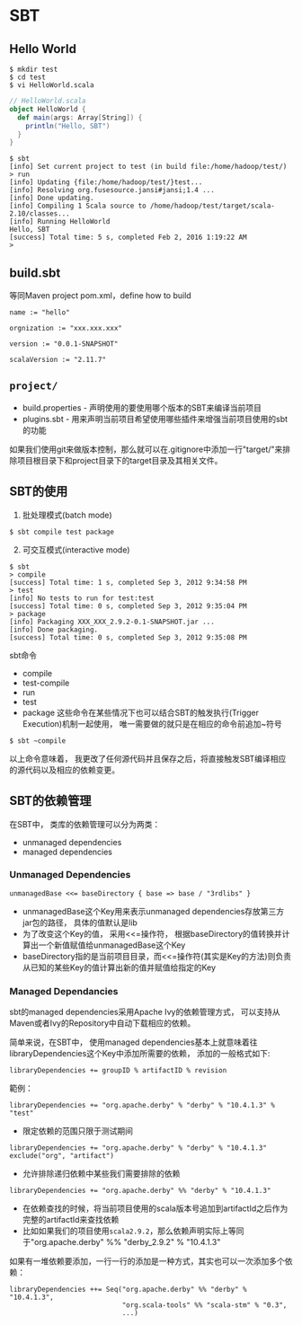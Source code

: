 # SBT

## Hello World

```shell
$ mkdir test
$ cd test
$ vi HelloWorld.scala
```

```scala
// HelloWorld.scala
object HelloWorld {
  def main(args: Array[String]) {
    println("Hello, SBT")
  }
}
```

```shell
$ sbt
[info] Set current project to test (in build file:/home/hadoop/test/)
> run
[info] Updating {file:/home/hadoop/test/}test...
[info] Resolving org.fusesource.jansi#jansi;1.4 ...
[info] Done updating.
[info] Compiling 1 Scala source to /home/hadoop/test/target/scala-2.10/classes...
[info] Running HelloWorld
Hello, SBT
[success] Total time: 5 s, completed Feb 2, 2016 1:19:22 AM
>
```

## build.sbt
等同Maven project pom.xml，define how to build
```
name := "hello"

orgnization := "xxx.xxx.xxx"

version := "0.0.1-SNAPSHOT"

scalaVersion := "2.11.7"
```

## ```project/```
- build.properties - 声明使用的要使用哪个版本的SBT来编译当前项目
- plugins.sbt - 用来声明当前项目希望使用哪些插件来增强当前项目使用的sbt的功能

如果我们使用git来做版本控制，那么就可以在.gitignore中添加一行"target/"来排除项目根目录下和project目录下的target目录及其相关文件。

## SBT的使用

1. 批处理模式(batch mode)
```
$ sbt compile test package
```

2. 可交互模式(interactive mode)
```
$ sbt
> compile
[success] Total time: 1 s, completed Sep 3, 2012 9:34:58 PM
> test
[info] No tests to run for test:test
[success] Total time: 0 s, completed Sep 3, 2012 9:35:04 PM
> package
[info] Packaging XXX_XXX_2.9.2-0.1-SNAPSHOT.jar ...
[info] Done packaging.
[success] Total time: 0 s, completed Sep 3, 2012 9:35:08 PM
```

sbt命令
- compile
- test-compile
- run
- test
- package
这些命令在某些情况下也可以结合SBT的触发执行(Trigger Execution)机制一起使用， 唯一需要做的就只是在相应的命令前追加~符号

```
$ sbt ~compile
```
以上命令意味着， 我更改了任何源代码并且保存之后，将直接触发SBT编译相应的源代码以及相应的依赖变更。 

## SBT的依赖管理

在SBT中， 类库的依赖管理可以分为两类：
- unmanaged dependencies
- managed dependencies

### Unmanaged Dependencies
```
unmanagedBase <<= baseDirectory { base => base / "3rdlibs" }
```
- unmanagedBase这个Key用来表示unmanaged dependencies存放第三方jar包的路径， 具体的值默认是lib
- 为了改变这个Key的值， 采用<<=操作符， 根据baseDirectory的值转换并计算出一个新值赋值给unmanagedBase这个Key
- baseDirectory指的是当前项目目录，而<<=操作符(其实是Key的方法)则负责从已知的某些Key的值计算出新的值并赋值给指定的Key

### Managed Dependancies
sbt的managed dependencies采用Apache Ivy的依赖管理方式， 可以支持从Maven或者Ivy的Repository中自动下载相应的依赖。

简单来说，在SBT中， 使用managed dependencies基本上就意味着往libraryDependencies这个Key中添加所需要的依赖， 添加的一般格式如下:
```
libraryDependencies += groupID % artifactID % revision
```

範例：
```
libraryDependencies += "org.apache.derby" % "derby" % "10.4.1.3" % "test"
```
- 限定依赖的范围只限于测试期间

```
libraryDependencies += "org.apache.derby" % "derby" % "10.4.1.3" exclude("org", "artifact")
```
- 允许排除递归依赖中某些我们需要排除的依赖

```
libraryDependencies += "org.apache.derby" %% "derby" % "10.4.1.3" 
```
- 在依赖查找的时候，将当前项目使用的scala版本号追加到artifactId之后作为完整的artifactId来查找依赖
- 比如如果我们的项目使用```scala2.9.2```，那么依赖声明实际上等同于"org.apache.derby" %% "derby_2.9.2" % "10.4.1.3"


如果有一堆依赖要添加，一行一行的添加是一种方式，其实也可以一次添加多个依赖：
```
libraryDependencies ++= Seq("org.apache.derby" %% "derby" % "10.4.1.3",
                            "org.scala-tools" %% "scala-stm" % "0.3", 
                            ...)
```
